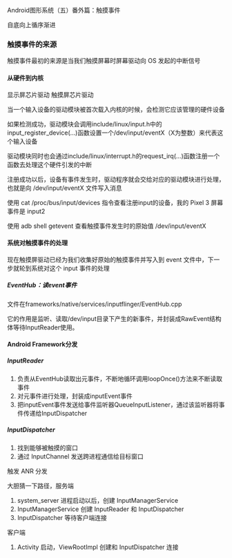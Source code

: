 
Android图形系统（五）番外篇：触摸事件

自底向上循序渐进

### 触摸事件的来源

触摸事件最初的来源是当我们触摸屏幕时屏幕驱动向 OS 发起的中断信号

#### 从硬件到内核

显示屏芯片驱动 触摸屏芯片驱动

当一个输入设备的驱动模块被首次载入内核的时候，会检测它应该管理的硬件设备

如果检测成功，驱动模块会调用include/linux/input.h中的input_register_device(…)函数设置一个/dev/input/eventX（X为整数）来代表这个输入设备

驱动模块同时也会通过include/linux/interrupt.h的request_irq(…)函数注册一个函数去处理这个硬件引发的中断

注册成功以后，设备有事件发生时，驱动程序就会交给对应的驱动模块进行处理，也就是向 /dev/input/eventX 文件写入消息

使用 cat /proc/bus/input/devices 指令查看注册input的设备，我的 Pixel 3 屏幕事件是 input2

使用 adb shell getevent 查看触摸事件发生时的原始值 /dev/input/eventX

#### 系统对触摸事件的处理

现在触摸屏驱动已经为我们收集好原始的触摸事件并写入到 event 文件中，下一步就轮到系统对这个 input 事件的处理

##### EventHub：读event事件

文件在frameworks/native/services/inputflinger/EventHub.cpp

它的作用是监听、读取/dev/input目录下产生的新事件，并封装成RawEvent结构体等待InputReader使用。

#### Android Framework分发

##### InputReader

1. 负责从EventHub读取出元事件，不断地循环调用loopOnce()方法来不断读取事件
2. 对元事件进行处理，封装成inputEvent事件
3. 把inputEvent事件发送给事件监听器QueueInputListener，通过该监听器将事件传递给InputDispatcher

##### InputDispatcher

1. 找到能够被触摸的窗口
2. 通过 InputChannel 发送跨进程通信给目标窗口

触发 ANR 分发

大胆猜一下路径，服务端

1. system_server 进程启动以后，创建 InputManagerService
2. InputManagerService 创建 InputReader 和 InputDispatcher
3. InputDispatcher 等待客户端连接


客户端

1. Activity 启动，ViewRootImpl 创建和 InputDispatcher 连接


